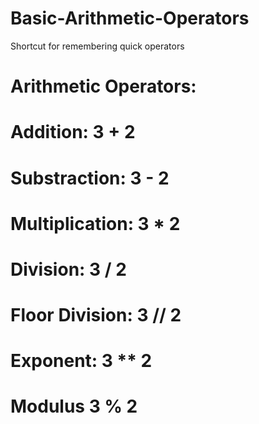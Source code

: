 # Basic-Arithmetic-Operators
Shortcut for remembering quick operators

# Arithmetic Operators:
# Addition:       3 + 2
# Substraction:   3 - 2
# Multiplication: 3 * 2
# Division:       3 / 2
# Floor Division: 3 // 2
# Exponent:       3 ** 2
# Modulus         3 % 2
